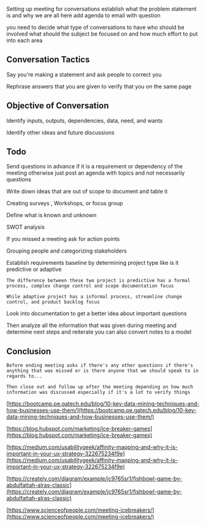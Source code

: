 Setting up meeting for conversations establish what the problem statement is and why we are all here add agenda to email with question

you need to decide what type of conversations to have who should be involved what should the subject be focused on and how much effort to put into each area

## Conversation Tactics

Say you're making a statement and ask people to correct you

Rephrase answers that you are given to verify that you on the same page

## Objective of Conversation

Identify inputs, outputs, dependencies, data, need, and wants

Identify other ideas and future discussions

## Todo

Send questions in advance if it is a requirement or dependency of the meeting otherwise just post an agenda with topics and not necessarily questions

Write down ideas that are out of scope to document and table it

Creating surveys , Workshops, or focus group

Define what is known and unknown

SWOT analysis

If you missed a meeting ask for action points

Grouping people and categorizing stakeholders

Establish requirements baseline by determining project type like is it predictive or adaptive

	The difference between these two project is predictive has a formal process, complex change control and scope documentation focus

	While adaptive project has a informal process, streamline change control, and product backlog focus

Look into documentation to get a better idea about important questions

Then analyze all the information that was given during meeting and determine next steps and reiterate you can also convert notes to a model

## Conclusion

	Before ending meeting asks if there's any other questions if there's anything that was missed or is there anyone that we should speak to in regards to...

	Then close out and follow up after the meeting depending on how much information was discussed especially if it's a lot to verify things

[https://bootcamp.pe.gatech.edu/blog/10-key-data-mining-techniques-and-how-businesses-use-them/](https://bootcamp.pe.gatech.edu/blog/10-key-data-mining-techniques-and-how-businesses-use-them/)

[https://blog.hubspot.com/marketing/ice-breaker-games](https://blog.hubspot.com/marketing/ice-breaker-games)

[https://medium.com/usabilitygeek/affinity-mapping-and-why-it-is-important-in-your-ux-strategy-322675234f9e](https://medium.com/usabilitygeek/affinity-mapping-and-why-it-is-important-in-your-ux-strategy-322675234f9e)

[https://creately.com/diagram/example/jc9765sr1/fishbowl-game-by-abdulfattah-alras-classic](https://creately.com/diagram/example/jc9765sr1/fishbowl-game-by-abdulfattah-alras-classic)

[https://www.scienceofpeople.com/meeting-icebreakers/](https://www.scienceofpeople.com/meeting-icebreakers/)
